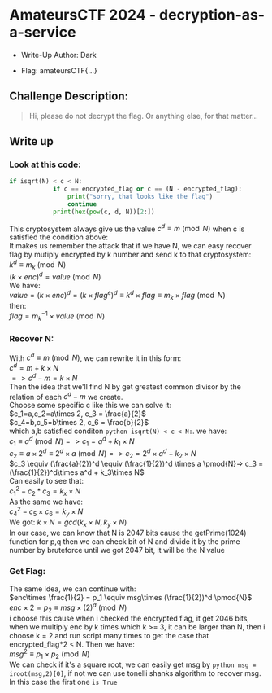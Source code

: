 # AmateursCTF 2024 - decryption-as-a-service
- Write-Up Author: Dark

- Flag: amateursCTF{...}

## Challenge Description:
>Hi, please do not decrypt the flag. Or anything else, for that matter...
## Write up  

### Look at this code:
```python
if isqrt(N) < c < N:
            if c == encrypted_flag or c == (N - encrypted_flag):
                print("sorry, that looks like the flag")
                continue
            print(hex(pow(c, d, N))[2:])
```
This cryptosystem always give us the value $c^d \equiv m \pmod{N}$ when c is satisfied the condition above: \
It makes us remember the attack that if we have N, we can easy recover flag by mutiply encrypted by k number and send k to that cryptosystem:\
$k^d \equiv m_k \pmod{N}$\
$(k\times enc)^d = value \pmod{N}$\
We have: \
$value = (k\times enc)^d = (k\times flag^e)^d \equiv  k^d\times flag \equiv m_k\times flag \pmod{N}$ \
then:\
$flag = m_k^{-1} \times value \pmod{N}$

### Recover N:
With $c^d \equiv m \pmod{N}$, we can rewrite it in this form:\
$c^d = m + k\times N$ \
$=> c^d - m = k\times N$ \
Then the idea that we'll find N by get greatest common divisor by the relation of each $c^d - m$ we create.\
Choose some specific c like this we can solve it: \
$c_1=a,c_2=a\times 2, c_3 = \frac{a}{2}$ \
$c_4=b,c_5=b\times 2, c_6 = \frac{b}{2}$ \
which a,b satisfied conditon ```python isqrt(N) < c < N:```.
we have: \
$c_1 \equiv a^d \pmod{N} => c_1 = a^d + k_1\times N$\
$c_2 \equiv {a\times 2}^d \equiv 2^d \times a \pmod{N} => c_2 = 2^d \times a^d + k_2\times N$\
$c_3 \equiv (\frac{a}{2})^d \equiv (\frac{1}{2})^d \times a  \pmod{N}=> c_3 =  (\frac{1}{2})^d\times a^d + k_3\times N$\
Can easily to see that:  \
$c_1^2 - c_2*c_3 = k_x\times N$ \
As the same we have: \
$c_4^2 - c_5\times c_6 = k_y\times N$ \
We got: 
$k\times N = gcd(k_x\times N, k_y\times N)$\
In our case, we can know that N is 2047 bits cause the getPrime(1024) function for p,q
then we can check bit of N and divide it by the prime number by bruteforce until we got 2047 bit, it will be the N value
### Get Flag:
The same idea, we can continue with: \
$enc\times \frac{1}{2} = p_1 \equiv msg\times (\frac{1}{2})^d \pmod{N}$ \
$enc\times 2 = p_2 \equiv msg\times (2)^d \pmod{N}$ \
i choose this cause when i checked the encrypted flag, it get 2046 bits, when we multiply enc by k times which k >= 3, it can be larger than N, then i choose k = 2 and run script many times to get the case that encrypted_flag*2 < N.
Then we have:\
$msg^2 \equiv p_1\times p_2 \pmod{N}$ \
We can check if it's a square root, we can easily get msg by ```python msg = iroot(msg,2)[0]```, if not we can use tonelli shanks algorithm to recover msg.
In this case the first one ``` is True ```
